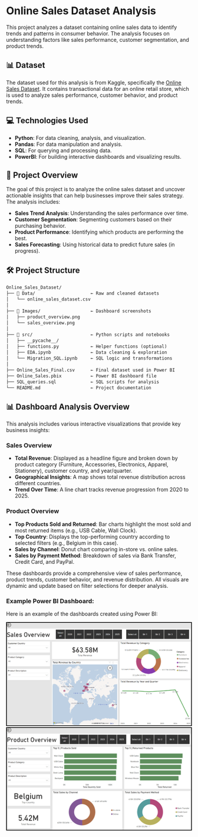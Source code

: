 # Online Sales Dataset Analysis

This project analyzes a dataset containing online sales data to identify trends and patterns in consumer behavior. The analysis focuses on understanding factors like sales performance, customer segmentation, and product trends.


## 📊 Dataset

The dataset used for this analysis is from Kaggle, specifically the [Online Sales Dataset](https://www.kaggle.com/datasets/yusufdelikkaya/online-sales-dataset). It contains transactional data for an online retail store, which is used to analyze sales performance, customer behavior, and product trends.

## 💻 Technologies Used
- **Python**: For data cleaning, analysis, and visualization.
- **Pandas**: For data manipulation and analysis.
- **SQL**: For querying and processing data.
- **PowerBI**: For building interactive dashboards and visualizing results.

## 🚀 Project Overview
The goal of this project is to analyze the online sales dataset and uncover actionable insights that can help businesses improve their sales strategy. The analysis includes:
- **Sales Trend Analysis**: Understanding the sales performance over time.
- **Customer Segmentation**: Segmenting customers based on their purchasing behavior.
- **Product Performance**: Identifying which products are performing the best.
- **Sales Forecasting**: Using historical data to predict future sales (in progress).

## 🛠️ Project Structure

```
Online_Sales_Dataset/
├── 📁 Data/                     ← Raw and cleaned datasets
│   └── online_sales_dataset.csv
│
├── 📁 Images/                   ← Dashboard screenshots
│   ├── product_overview.png
│   └── sales_overview.png
│
├── 📁 src/                      ← Python scripts and notebooks
│   ├── __pycache__/
│   ├── functions.py            ← Helper functions (optional)
│   ├── EDA.ipynb               ← Data cleaning & exploration
│   └── Migration_SQL.ipynb     ← SQL logic and transformations
│
├── Online_Sales_Final.csv      ← Final dataset used in Power BI
├── Online_Sales.pbix           ← Power BI dashboard file
├── SQL_queries.sql             ← SQL scripts for analysis
└── README.md                   ← Project documentation
```

## 📊 Dashboard Analysis Overview

This analysis includes various interactive visualizations that provide key business insights:

### Sales Overview
- **Total Revenue**: Displayed as a headline figure and broken down by product category (Furniture, Accessories, Electronics, Apparel, Stationery), customer country, and year/quarter.
- **Geographical Insights**: A map shows total revenue distribution across different countries.
- **Trend Over Time**: A line chart tracks revenue progression from 2020 to 2025.

### Product Overview
- **Top Products Sold and Returned**: Bar charts highlight the most sold and most returned items (e.g., USB Cable, Wall Clock).
- **Top Country**: Displays the top-performing country according to selected filters (e.g., Belgium in this case).
- **Sales by Channel**: Donut chart comparing in-store vs. online sales.
- **Sales by Payment Method**: Breakdown of sales via Bank Transfer, Credit Card, and PayPal.

These dashboards provide a comprehensive view of sales performance, product trends, customer behavior, and revenue distribution. All visuals are dynamic and update based on filter selections for deeper analysis.

### Example Power BI Dashboard:

Here is an example of the dashboards created using Power BI:

![Sales Overview Dashboard](Images/Sales_Overview.png)
![Product Overview Dashboard](Images/Product_Overview.png)


